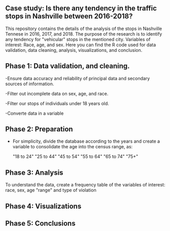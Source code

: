 Case study: Is there any tendency in the traffic stops in Nashville between 2016-2018?
-

This repository contains the details of the analysis of the stops in Nashville Tennese in 2016, 2017, and 2018. The  purpose of the research is to identify 
any tendency for "vehicular" stops in the mentioned city. Variables of interest: Race, age, and sex. Here you can find the R code used for data validation, 
data cleaning, analysis, visualizations, and conclusion. 

Phase 1: Data validation, and  cleaning.
- 
-Ensure data accuracy and reliability of principal data and secondary sources of information.

-Filter out incomplete data on sex, age, and race. 

-Filter our stops of individuals under 18 years old.

-Converte data in a variable 


Phase 2: Preparation
-
- For simplicity, divide the database according to the years and create a variable to consolidate the age into the census range, as:

  "18 to 24"        "25 to 44"        "45 to 54"        "55 to 64"        "65 to 74"        "75+"


Phase 3: Analysis
- 

To understand the data, create a frequency table of the variables of interest: race, sex, age "range" and type of violation



Phase 4: Visualizations
- 


Phase 5: Conclusions
- 

